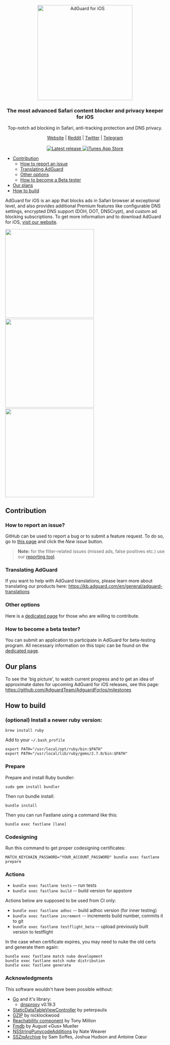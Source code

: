 <p align="center">
  <img src="https://cdn.adguard.com/public/Adguard/Common/Logos/ios.svg" width="300px" alt="AdGuard for iOS"
 />
  </p>
<h3 align="center">The most advanced Safari content blocker and privacy keeper for iOS</h3>
<p align="center">
  Top-notch ad blocking in Safari, anti-tracking protection and DNS privacy.
</p>
  
  <p align="center">
    <a href="https://adguard.com/">Website</a> |
    <a href="https://reddit.com/r/Adguard">Reddit</a> |
    <a href="https://twitter.com/AdGuard">Twitter</a> |
    <a href="https://t.me/adguard_en">Telegram</a>
    <br/><br/>

  <a href="https://github.com/AdguardTeam/AdguardForiOS/releases">
      <img src="https://img.shields.io/github/release/AdguardTeam/AdguardForiOS/all.svg" alt="Latest release" />
  </a>
  <a href="https://agrd.io/ios">
    <img alt="iTunes App Store" src="https://img.shields.io/itunes/v/1047223162.svg">
  </a>
  </p>

- [Contribution](#contribution)
  - [How to report an issue](#issue)
  - [Translating AdGuard](#contribution-translating)
  - [Other options](#contribution-other)
  - [How to become a Beta tester](#beta-tester)
- [Our plans](#our-plans)
- [How to build](#how-to-build)

AdGuard for iOS is an app that blocks ads in Safari browser at exceptional level, and also provides additional Premium features like configurable DNS settings, encrypted DNS support (DOH, DOT, DNSCrypt), and custom ad blocking subscriptions. To get more information and to download AdGuard for iOS, [visit our website](https://adguard.com/adguard-ios/overview.html).

<img src="https://cdn.adguard.com/public/Adguard/iOS/screenshots/iOS2.png" width="280">&nbsp;<img src="https://cdn.adguard.com/public/Adguard/iOS/screenshots/iOS3.png" width="280">&nbsp;<img src="https://cdn.adguard.com/public/Adguard/iOS/screenshots/iOSD.png" width="280">

<a id="contribution"></a>

## Contribution

<a id="issue"></a>

### How to report an issue?

GitHub can be used to report a bug or to submit a feature request. To do so, go to [this page](https://github.com/AdguardTeam/AdGuardforiOS/issues) and click the _New issue_ button.

> **Note:** for the filter-related issues (missed ads, false positives etc.) use our [reporting tool](https://reports.adguard.com/new_issue.html).

<a id="contribution-translating"></a>

### Translating AdGuard

If you want to help with AdGuard translations, please learn more about translating our products here: https://kb.adguard.com/en/general/adguard-translations

<a id="contribution-other"></a>

### Other options

Here is a [dedicated page](https://adguard.com/contribute.html) for those who are willing to contribute.

<a id="beta-tester"></a>

### How to become a beta tester?

You can submit an application to participate in AdGuard for beta-testing program. All necessary information on this topic can be found on the [dedicated page](https://adguard.com/beta.html).

<a id="our-plans"></a>

## Our plans

To see the 'big picture', to watch current progress and to get an idea of approximate dates for upcoming AdGuard for iOS releases, see this page: https://github.com/AdguardTeam/AdguardForIos/milestones

<a id="how-to-build"></a>

## How to build

### (optional) Install a newer ruby version:

```
brew install ruby
```

Add to your `~/.bash_profile`

```
export PATH="/usr/local/opt/ruby/bin:$PATH"
export PATH="/usr/local/lib/ruby/gems/2.7.0/bin:$PATH"
```

### Prepare

Prepare and install Ruby bundler:

```
sudo gem install bundler
```

Then run bundle install:

```
bundle install
```

Then you can run Fastlane using a command like this:

```
bundle exec fastlane [lane]
```

### Codesigning

Run this command to get proper codesigning certificates: 
```
MATCH_KEYCHAIN_PASSWORD="YOUR_ACCOUNT_PASSWORD" bundle exec fastlane prepare
```

### Actions

- `bundle exec fastlane tests` -- run tests
- `bundle exec fastlane build` -- build version for appstore

Actions below are supposed to be used from CI only:

- `bundle exec fastlane adhoc` -- build adhoc version (for inner testing)
- `bundle exec fastlane increment` -- increments build number, commits it to git
- `bundle exec fastlane testflight_beta` -- upload previously built version to testflight

In the case when certificate expires, you may need to nuke the old certs and generate them again:

```
bundle exec fastlane match nuke development
bundle exec fastlane match nuke distribution
bundle exec fastlane generate
```

### Acknowledgments

This software wouldn't have been possible without:

 * [Go](https://golang.org/dl/) and it's library:
   * [dnsproxy](https://github.com/AdguardTeam/dnsproxy) v0.19.3
 * [StaticDataTableViewController](https://github.com/peterpaulis/StaticDataTableViewController) by peterpaulis
 * [GZIP](https://github.com/nicklockwood/GZIP) by nicklockwood
 * [Reachability component](https://github.com/tonymillion/Reachability) by Tony Million
 * [Fmdb](https://github.com/ccgus/fmdb) by August «Gus» Mueller
 * [NSStringPunycodeAdditions](https://github.com/Wevah/Punycode-Cocoa) by Nate Weaver
 * [SSZipArchive](https://github.com/ZipArchive/ZipArchive) by Sam Soffes, Joshua Hudson and Antoine Cœur
